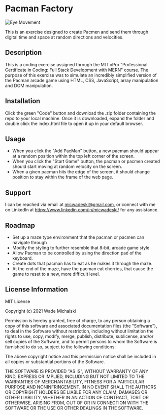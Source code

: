 # Pacman Factory

![Eye Movement](https://micwadeski.github.io/assets/images/development/eyes.jpg)

This is an exercise designed to create Pacmen and send them through digital time and space at random directions and velocities.

## Description

This is a coding exercise assigned through the MIT xPro "Professional Certificate in Coding: Full Stack Development with MERN" course. The purpose of this exercise was to simulate an incredibly simplified version of the Pacman arcade game using HTML, CSS, JavaScript, array manipulation and DOM manipulation.

## Installation

Click the green "Code" button and download the .zip folder containing the repo to your local machine. Once it is downloaded, expand the folder and double click the index.html file to open it up in your default browser.

## Usage

* When you click the "Add PacMan" button, a new pacman should appear at a random position within the top left corner of the screen.
* When you click the "Start Game" button, the pacman or pacmen created should start moving at random velocity on the screen.
* When a given pacman hits the edge of the screen, it should change position to stay within the frame of the web page.

## Support

I can be reached via email at micwadeski@gmail.com, or connect with me on LinkedIn at https://www.linkedin.com/in/micwadeski/ for any assistance.

## Roadmap

* Set up a maze type environment that the pacman or pacmen can navigate through
* Modify the styling to further resemble that 8-bit, arcade game style
* Allow Pacman to be controlled by using the direction pad of the keyboard.
* Create dots that pacman has to eat as he makes it through the maze.
* At the end of the maze, have the pacman eat cherries, that cause the game to reset to a new, more difficult level.

## License Information

MIT License

Copyright (c) 2021 Wade Michalski

Permission is hereby granted, free of charge, to any person obtaining a copy
of this software and associated documentation files (the "Software"), to deal
in the Software without restriction, including without limitation the rights
to use, copy, modify, merge, publish, distribute, sublicense, and/or sell
copies of the Software, and to permit persons to whom the Software is
furnished to do so, subject to the following conditions:

The above copyright notice and this permission notice shall be included in all
copies or substantial portions of the Software.

THE SOFTWARE IS PROVIDED "AS IS", WITHOUT WARRANTY OF ANY KIND, EXPRESS OR
IMPLIED, INCLUDING BUT NOT LIMITED TO THE WARRANTIES OF MERCHANTABILITY,
FITNESS FOR A PARTICULAR PURPOSE AND NONINFRINGEMENT. IN NO EVENT SHALL THE
AUTHORS OR COPYRIGHT HOLDERS BE LIABLE FOR ANY CLAIM, DAMAGES OR OTHER
LIABILITY, WHETHER IN AN ACTION OF CONTRACT, TORT OR OTHERWISE, ARISING FROM,
OUT OF OR IN CONNECTION WITH THE SOFTWARE OR THE USE OR OTHER DEALINGS IN THE
SOFTWARE.
